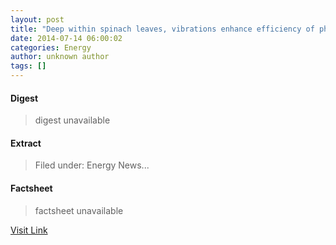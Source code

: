 ```yaml
---
layout: post
title: "Deep within spinach leaves, vibrations enhance efficiency of photosynthesis"
date: 2014-07-14 06:00:02
categories: Energy
author: unknown author
tags: []
---
```



#### Digest
>digest unavailable

#### Extract
>Filed under: Energy News...

#### Factsheet
>factsheet unavailable

[Visit Link](http://feeds.sciencedaily.com/~r/sciencedaily/matter_energy/energy_technology/~3/Lo9JGMwljlQ/140713155502.htm)


